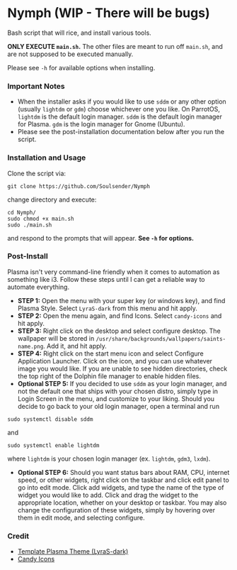 # Nymph (WIP - There will be bugs)

Bash script that will rice, and install various tools.

**ONLY EXECUTE `main.sh`.** The other files are meant to run off `main.sh`, and are not supposed to be executed manually.

Please see `-h` for available options when installing.

### Important Notes
 - When the installer asks if you would like to use `sddm` or any other option (usually `lightdm` or `gdm`) choose whichever one you like. On ParrotOS, `lightdm` is the default login manager. `sddm` is the default login manager for Plasma. `gdm` is the login manager for Gnome (Ubuntu).
 - Please see the post-installation documentation below after you run the script.

### Installation and Usage
Clone the script via:
```
git clone https://github.com/Soulsender/Nymph
```
change directory and execute:
```
cd Nymph/
sudo chmod +x main.sh
sudo ./main.sh
```
and respond to the prompts that will appear. **See `-h` for options.**

### Post-Install
Plasma isn't very command-line friendly when it comes to automation as something like i3. Follow these steps until I can get a reliable way to automate everything.
 - **STEP 1:** Open the menu with your super key (or windows key), and find Plasma Style. Select `LyraS-dark` from this menu and hit apply. 
 - **STEP 2:** Open the menu again, and find Icons. Select `candy-icons` and hit apply. 
 - **STEP 3:** Right click on the desktop and select configure desktop. The wallpaper will be stored in `/usr/share/backgrounds/wallpapers/saints-name.png`. Add it, and hit apply. 
 - **STEP 4:** Right click on the start menu icon and select Configure Application Launcher. Click on the icon, and you can use whatever image you would like. If you are unable to see hidden directories, check the top right of the Dolphin file manager to enable hidden files.
 - **Optional STEP 5:** If you decided to use `sddm` as your login manager, and not the default one that ships with your chosen distro, simply type in Login Screen in the menu, and customize to your liking. Should you decide to go back to your old login manager, open a terminal and run
 ```
 sudo systemctl disable sddm
 ```
 and 
 ```
sudo systemctl enable lightdm
 ```
 where `lightdm` is your chosen login manager (ex. `lightdm`, `gdm3`, `lxdm`).
 - **Optional STEP 6:** Should you want status bars about RAM, CPU, internet speed, or other widgets, right click on the taskbar and click edit panel to go into edit mode. Click add widgets, and type the name of the type of widget you would like to add. Click and drag the widget to the appropriate location, whether on your desktop or taskbar. You may also change the configuration of these widgets, simply by hovering over them in edit mode, and selecting configure. 

### Credit
 - [Template Plasma Theme (LyraS-dark)](https://github.com/yeyushengfan258/LyraS-kde)
 - [Candy Icons](https://store.kde.org/p/1305251)

